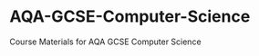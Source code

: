 AQA-GCSE-Computer-Science
=========================

Course Materials for AQA GCSE Computer Science
